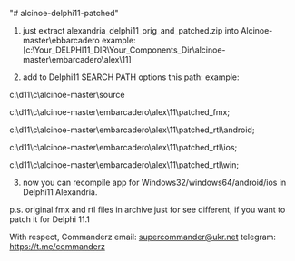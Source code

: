 "# alcinoe-delphi11-patched" 

1) just extract alexandria_delphi11_orig_and_patched.zip into Alcinoe-master\ebbarcadero
  example:
  [c:\Your_DELPHI11_DIR\Your_Components_Dir\alcinoe-master\embarcadero\alex\11\]
  
2) add to Delphi11 SEARCH PATH options this path:
  example:
  
  c:\d11\c\alcinoe-master\source
  
  c:\d11\c\alcinoe-master\embarcadero\alex\11\patched_fmx;
  
  c:\d11\c\alcinoe-master\embarcadero\alex\11\patched_rtl\android;
  
  c:\d11\c\alcinoe-master\embarcadero\alex\11\patched_rtl\ios;
  
  c:\d11\c\alcinoe-master\embarcadero\alex\11\patched_rtl\win;
  
3) now you can recompile app for Windows32/windows64/android/ios in Delphi11 Alexandria.
  
p.s. original fmx and rtl files in archive just for see different, if you want to patch it for Delphi 11.1
 
 
With respect,
Commanderz
 email: supercommander@ukr.net
 telegram: https://t.me/commanderz

